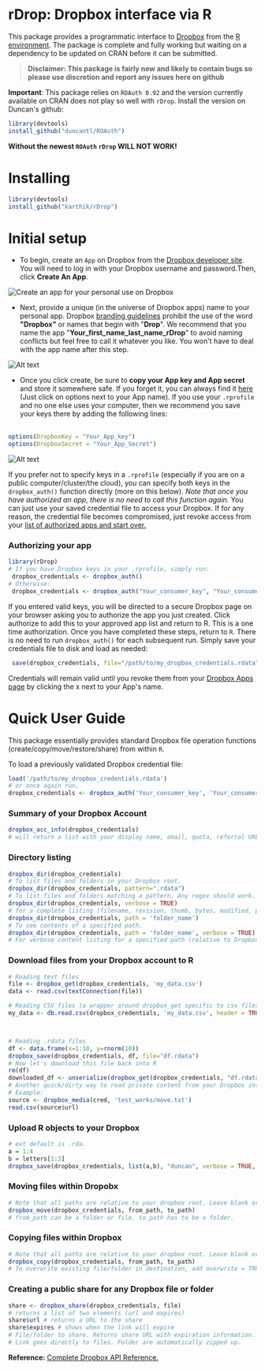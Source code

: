 # rDrop: Dropbox interface via R

This package provides a  programmatic interface to [Dropbox](https://www2.dropbox.com/home) from the [R environment](http://www.r-project.org/). The package is complete and fully working but waiting on a dependency to be updated on CRAN before it can be submitted.

> **Disclaimer: This package is fairly new and likely to contain bugs so please use discretion and report any issues here on github</u>**

**Important**: This package relies on `ROAuth 0.92` and the version currently available on CRAN does not play so well with `rDrop`. Install the version on Duncan's github:

```r
library(devtools)
install_github("duncantl/ROAuth")
```
**Without the newest `ROAuth` `rDrop` WILL NOT WORK!**

# Installing
```r
library(devtools)
install_github("karthik/rDrop")
```

# Initial setup
* To begin, create an `App` on Dropbox from the [Dropbox developer site](https://www2.dropbox.com/developers/apps). You will need to log in with your Dropbox username and password.Then, click **Create An App**.

![Create an app for your personal use on Dropbox](https://github.com/karthikram/rDrop/blob/master/screenshots/create_app.png?raw=true
)

* Next, provide a unique (in the universe of Dropbox apps) name to your personal app. Dropbox [branding guidelines](https://www2.dropbox.com/developers/reference/branding)  prohibit the use of the word **"Dropbox"** or names that begin with "**Drop**". We recommend that you name the app "**Your_first_name_last_name_rDrop**" to avoid naming conflicts but feel free to call it whatever you like. You won't have to deal with the app name after this step.


![Alt text](https://github.com/karthikram/rDrop/blob/master/screenshots/name_your_app.png?raw=true)

* Once you click create, be sure to **copy your App key and App secret** and store it somewhere safe. If you forget it, you can always find it [here](https://www.dropbox.com/developers/apps) (Just click on options next to your App name).  If you use your `.rprofile` and no one else uses your computer,  then we recommend you save your keys there by adding the following lines: <br><br>

```r
options(DropboxKey = "Your_App_key")
options(DropboxSecret = "Your_App_Secret")
```




![Alt text](https://github.com/karthikram/rDrop/blob/master/screenshots/keys.png?raw=true)

If you prefer not to specify keys in a `.rprofile` (especially if you are on a public computer/cluster/the cloud), you can specify both keys in the `dropbox_auth()` function directly (more on this below). <em>Note that once you have authorized an app, there is no need to call this function again.</em> You can just use your saved credential file to access your Dropbox. If for any reason, the credential file becomes compromised, just revoke access from your [list of authorized apps and start over.](https://www2.dropbox.com/account#applications)

### Authorizing your app
```R
library(rDrop)
# If you have Dropbox keys in your .rprofile, simply run:
 dropbox_credentials <- dropbox_auth()
# Otherwise:
 dropbox_credentials <- dropbox_auth("Your_consumer_key", "Your_consumer_secret")
```


If you entered valid keys, you will be directed to a secure Dropbox page on your browser asking you to authorize the app you just created. Click authorize to add this to your approved app list and return to R. This is a one time authorization. Once you have completed these steps, return to `R`. There is no need to run `dropbox_auth()` for each subsequent run. Simply save your credentials file to disk and load as needed:

```R
 save(dropbox_credentials, file="/path/to/my_dropbox_credentials.rdata")
```

Credentials will remain valid until you revoke them from your [Dropbox Apps page](https://www2.dropbox.com/developers/apps) by clicking the x next to your App's name.

# Quick User Guide
This package essentially provides standard Dropbox file operation functions (create/copy/move/restore/share) from within `R`.

To load a previously validated Dropbox credential file:

```R
load('/path/to/my_dropbox_credentials.rdata')
# or once again run,
dropbox_credentials <- dropbox_auth('Your_consumer_key', 'Your_consumer_secret')
```

### Summary of your Dropbox Account
```R
dropbox_acc_info(dropbox_credentials)
# will return a list with your display name, email, quota, referral URL, and country.
```

### Directory listing
```R
dropbox_dir(dropbox_credentials)
# To list files and folders in your Dropbox root.
dropbox_dir(dropbox_credentials, pattern=".rdata")
# To list files and folders matching a pattern. Any regex should work.
dropbox_dir(dropbox_credentials, verbose = TRUE)
# for a complete listing (filename, revision, thumb, bytes, modified, path, and is_dir) with detailed information.
dropbox_dir(dropbox_credentials, path = 'folder_name')
# To see contents of a specified path.
dropbox_dir(dropbox_credentials, path = 'folder_name', verbose = TRUE)
# For verbose content listing for a specified path (relative to Dropbox root).
```


### Download files from your Dropbox account to R
```R
# Reading text files
file <- dropbox_get(dropbox_credentials, 'my_data.csv')
data <- read.csv(textConnection(file))

# Reading CSV files (a wrapper around dropbox_get specific to csv files)
my_data <- db.read.csv(dropbox_credentials, 'my_data.csv', header = TRUE)



# Reading .rdata files
df <- data.frame(x=1:10, y=rnorm(10))
dropbox_save(dropbox_credentials, df, file="df.rdata")
# Now let's download this file back into R
rm(df)
downloaded_df <- unserialize(dropbox_get(dropbox_credentials, "df.rdata"))
# Another quick/dirty way to read private content from your Dropbox into R is using the dropbox_media() function.
# Example:
source <- dropbox_media(cred, 'test_works/move.txt')
read.csv(source$url)
```

### Upload R objects to your Dropbox
```R
# ext default is .rda.
a = 1:4
b = letters[1:3]
dropbox_save(dropbox_credentials, list(a,b), "duncan", verbose = TRUE, ext = ".rda")
```

### Moving files within Dropobx
```R
# Note that all paths are relative to your dropbox root. Leave blank or use / for root.
dropbox_move(dropbox_credentials, from_path, to_path)
# from_path can be a folder or file. to_path has to be a folder.
```

### Copying files within Dropbox
```r
# Note that all paths are relative to your dropbox root. Leave blank or use / for root.
dropbox_copy(dropbox_credentials, from_path, to_path)
# To overwrite existing file/folder in destination, add overwrite = TRUE.
```

### Creating a public share for any Dropbox file or folder
```r
share <- dropbox_share(dropbox_credentials, file)
# returns a list of two elements (url and expires)
share$url # returns a URL to the share
share$expires # shows when the link will expire
# File/folder to share. Returns share URL with expiration information.
# Link goes directly to files. Folder are automatically zipped up.
```

**Reference:**
[Complete Dropbox API Reference.](https://www2.dropbox.com/developers/reference/api)


